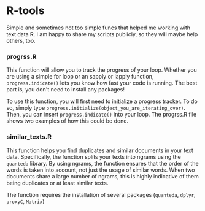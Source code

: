 # R-tools
Simple and sometimes not too simple funcs that helped me working with text data R. I am happy to share my scripts publicly, so they will maybe help others, too.


### progrss.R

This function will allow you to track the progress of your loop. Whether you are using a simple for loop or an sapply or lapply function, `progress.indicate()` lets you know how fast your code is running. The best part is, you don't need to install any packages!

To use this function, you will first need to initialize a progress tracker. To do so, simply type `progress.initialize(object_you_are_iterating_over)`. Then, you can insert `progress.indicate()` into your loop. The progrss.R file shows two examples of how this could be done.

### similar_texts.R

This function helps you find duplicates and similar documents in your text data. Specifically, the function splits your texts into ngrams using the `quanteda` library. By using ngrams, the function ensures that the order of the words is taken into account, not just the usage of similar words. When two documents share a large number of ngrams, this is highly indicative of them being duplicates or at least similar texts.

The function requires the installation of several packages (`quanteda`, `dplyr`, `proxyC`, `Matrix`)
